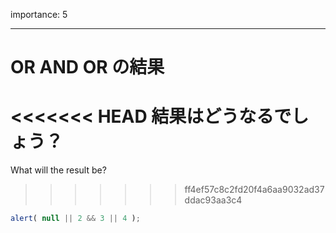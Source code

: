 importance: 5

---

# OR AND OR の結果

<<<<<<< HEAD
結果はどうなるでしょう？
=======
What will the result be?
>>>>>>> ff4ef57c8c2fd20f4a6aa9032ad37ddac93aa3c4

```js
alert( null || 2 && 3 || 4 );
```
